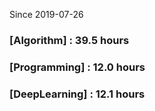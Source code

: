 Since 2019-07-26
### [Algorithm] : 39.5 hours

### [Programming] : 12.0 hours

### [DeepLearning] : 12.1 hours

